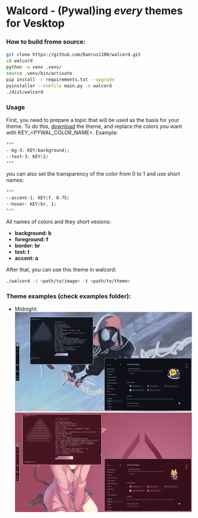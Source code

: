 # Walcord - (Pywal)ing *every* themes for Vesktop

### How to build frome source:
```bash
git clone https://github.com/Danrus1100/walcord.git
cd walcord
python -m venv .venv/
source .venv/bin/activate 
pip install -r requirements.txt --upgrade
pyinstaller --onefile main.py -n walcord
./dist/walcord
```
### Usage
First, you need to prepare a topic that will be used as the basis for your theme.
To do this, [download](https://betterdiscord.app/themes) the theme, and replace the colors you want with KEY_<PYWAL_COLOR_NAME>. Example:
```css
***
--bg-3: KEY(background);
--text-3: KEY(2)
***
```
you can also set the transparency of the color from 0 to 1 and use short names:
```css
***
--accent-1: KEY(f, 0.75)
--hover: KEY(br, 1)
***
```
All names of colors and they short vesions:
 - **background: b**
 - **foreground: f**
 - **border: br**
 - **text: t**
 - **accent: a**


After that, you can use this theme in walcord:

```bash
./walcord -i <path/to/image> -t <path/to/theme>
```

### Theme examples (check examples folder):
 - Midnight:
![image](images/swappy-20240928-142354.png)
![another_image](images/swappy-20240928-142721.png)